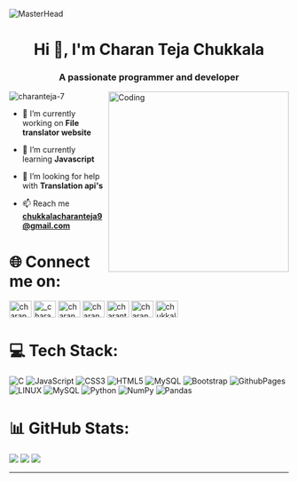 ![MasterHead](https://user-images.githubusercontent.com/90236635/232446433-d5540fa2-fe28-4bb8-b929-cdb51fe61336.gif)
<h1 align="center">Hi 👋, I'm Charan Teja Chukkala</h1>
<h3 align="center">A passionate programmer and developer</h3>
<img  align="right" alt="Coding" width="325" src="https://user-images.githubusercontent.com/74038190/238353480-219bcc70-f5dc-466b-9a60-29653d8e8433.gif"/>


<p align="left"> <img src="https://komarev.com/ghpvc/?username=charanteja-7&label=Profile%20views&color=0e75b6&style=flat" alt="charanteja-7" /> </p>

- 🔭 I’m currently working on **File translator website**

- 🌱 I’m currently learning **Javascript**

- 🤝 I’m looking for help with **Translation api's**

- 📫 Reach me **chukkalacharanteja9@gmail.com**

# 🌐 Connect me on:
<p align="left">
<a href="https://linkedin.com/in/charan teja chukkala" target="blank"><img align="center" src="https://raw.githubusercontent.com/rahuldkjain/github-profile-readme-generator/master/src/images/icons/Social/linked-in-alt.svg" alt="charan teja chukkala" height="30" width="40" /></a>
<a href="https://instagram.com/_charan_teja7" target="blank"><img align="center" src="https://raw.githubusercontent.com/rahuldkjain/github-profile-readme-generator/master/src/images/icons/Social/instagram.svg" alt="_charan_teja7" height="30" width="40" /></a>
<a href="https://www.codechef.com/users/charan_teja_7" target="blank"><img align="center" src="https://cdn.jsdelivr.net/npm/simple-icons@3.1.0/icons/codechef.svg" alt="charan_teja_7" height="30" width="40" /></a>
<a href="https://www.hackerrank.com/charan_teja_7" target="blank"><img align="center" src="https://raw.githubusercontent.com/rahuldkjain/github-profile-readme-generator/master/src/images/icons/Social/hackerrank.svg" alt="charan_teja_7" height="30" width="40" /></a>
<a href="https://www.leetcode.com/charanteja7" target="blank"><img align="center" src="https://raw.githubusercontent.com/rahuldkjain/github-profile-readme-generator/master/src/images/icons/Social/leet-code.svg" alt="charanteja7" height="30" width="40" /></a>
<a href="https://www.hackerearth.com/charan_teja_7" target="blank"><img align="center" src="https://raw.githubusercontent.com/rahuldkjain/github-profile-readme-generator/master/src/images/icons/Social/hackerearth.svg" alt="charan_teja_7" height="30" width="40" /></a>
<a href="https://auth.geeksforgeeks.org/user/chukkalacharanteja9" target="blank"><img align="center" src="https://raw.githubusercontent.com/rahuldkjain/github-profile-readme-generator/master/src/images/icons/Social/geeks-for-geeks.svg" alt="chukkalacharanteja9" height="30" width="40" /></a>
</p>


# 💻 Tech Stack:
![C](https://img.shields.io/badge/c-%2300599C.svg?style=for-the-badge&logo=c&logoColor=white) ![JavaScript](https://img.shields.io/badge/javascript-%23323330.svg?style=for-the-badge&logo=javascript&logoColor=%23F7DF1E) ![CSS3](https://img.shields.io/badge/css3-%231572B6.svg?style=for-the-badge&logo=css3&logoColor=white) ![HTML5](https://img.shields.io/badge/html5-%23E34F26.svg?style=for-the-badge&logo=html5&logoColor=white) ![MySQL](https://img.shields.io/badge/mysql-%2300000f.svg?style=for-the-badge&logo=mysql&logoColor=white) ![Bootstrap](https://img.shields.io/badge/bootstrap-%238511FA.svg?style=for-the-badge&logo=bootstrap&logoColor=white) ![GithubPages](https://img.shields.io/badge/github%20pages-121013?style=for-the-badge&logo=github&logoColor=white) ![LINUX](https://img.shields.io/badge/Linux-FCC624?style=for-the-badge&logo=linux&logoColor=black) ![MySQL](https://img.shields.io/badge/mysql-%2300000f.svg?style=for-the-badge&logo=mysql&logoColor=white) ![Python](https://img.shields.io/badge/python-3670A0?style=for-the-badge&logo=python&logoColor=ffdd54) ![NumPy](https://img.shields.io/badge/numpy-%23013243.svg?style=for-the-badge&logo=numpy&logoColor=white) ![Pandas](https://img.shields.io/badge/pandas-%23150458.svg?style=for-the-badge&logo=pandas&logoColor=white)
# 📊 GitHub Stats:
![](https://github-readme-stats.vercel.app/api?username=charanteja-7&theme=radical&hide_border=false&include_all_commits=false&count_private=false)
![](https://github-readme-streak-stats.herokuapp.com/?user=charanteja-7&theme=radical&hide_border=false)
![](https://github-readme-stats.vercel.app/api/top-langs/?username=charanteja-7&theme=radical&hide_border=false&include_all_commits=false&count_private=false&layout=compact)

---
